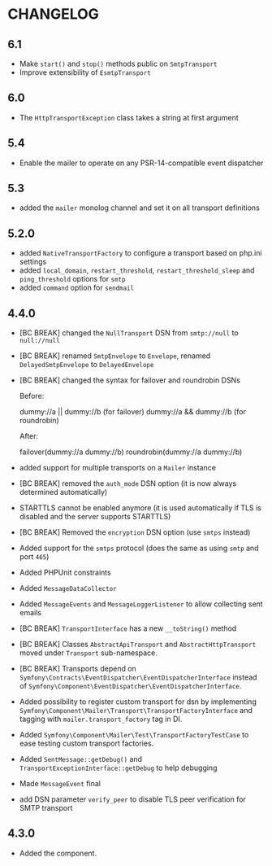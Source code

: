 CHANGELOG
=========

6.1
---

* Make `start()` and `stop()` methods public on `SmtpTransport`
* Improve extensibility of `EsmtpTransport`

6.0
---

* The `HttpTransportException` class takes a string at first argument

5.4
---

* Enable the mailer to operate on any PSR-14-compatible event dispatcher

5.3
---

* added the `mailer` monolog channel and set it on all transport definitions

5.2.0
-----

* added `NativeTransportFactory` to configure a transport based on php.ini settings
* added `local_domain`, `restart_threshold`, `restart_threshold_sleep` and `ping_threshold` options for `smtp`
* added `command` option for `sendmail`

4.4.0
-----

* [BC BREAK] changed the `NullTransport` DSN from `smtp://null` to `null://null`
* [BC BREAK] renamed `SmtpEnvelope` to `Envelope`, renamed `DelayedSmtpEnvelope` to
  `DelayedEnvelope`
* [BC BREAK] changed the syntax for failover and roundrobin DSNs

  Before:

  dummy://a || dummy://b (for failover)
  dummy://a && dummy://b (for roundrobin)

  After:

  failover(dummy://a dummy://b)
  roundrobin(dummy://a dummy://b)

* added support for multiple transports on a `Mailer` instance
* [BC BREAK] removed the `auth_mode` DSN option (it is now always determined automatically)
* STARTTLS cannot be enabled anymore (it is used automatically if TLS is disabled and the server supports STARTTLS)
* [BC BREAK] Removed the `encryption` DSN option (use `smtps` instead)
* Added support for the `smtps` protocol (does the same as using `smtp` and port `465`)
* Added PHPUnit constraints
* Added `MessageDataCollector`
* Added `MessageEvents` and `MessageLoggerListener` to allow collecting sent emails
* [BC BREAK] `TransportInterface` has a new `__toString()` method
* [BC BREAK] Classes `AbstractApiTransport` and `AbstractHttpTransport` moved under `Transport` sub-namespace.
* [BC BREAK] Transports depend on `Symfony\Contracts\EventDispatcher\EventDispatcherInterface`
  instead of `Symfony\Component\EventDispatcher\EventDispatcherInterface`.
* Added possibility to register custom transport for dsn by implementing
  `Symfony\Component\Mailer\Transport\TransportFactoryInterface` and tagging with `mailer.transport_factory` tag in DI.
* Added `Symfony\Component\Mailer\Test\TransportFactoryTestCase` to ease testing custom transport factories.
* Added `SentMessage::getDebug()` and `TransportExceptionInterface::getDebug` to help debugging
* Made `MessageEvent` final
* add DSN parameter `verify_peer` to disable TLS peer verification for SMTP transport

4.3.0
-----

* Added the component.
